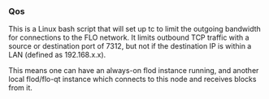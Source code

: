 ### Qos ###

This is a Linux bash script that will set up tc to limit the outgoing bandwidth for connections to the FLO network. It limits outbound TCP traffic with a source or destination port of 7312, but not if the destination IP is within a LAN (defined as 192.168.x.x).

This means one can have an always-on flod instance running, and another local flod/flo-qt instance which connects to this node and receives blocks from it.

